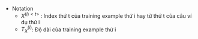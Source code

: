 - Notation
	- $X^{(i)<t>}$ : Index thứ t của training example thứ i hay từ thứ t của câu ví dụ thứ i
	- $T_X^{(i)}$: Độ dài của training example thứ i